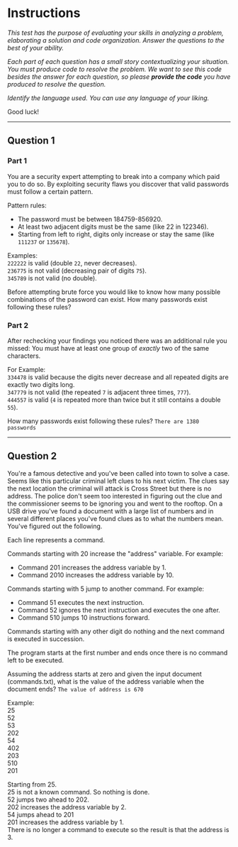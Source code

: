 # Instructions

_This test has the purpose of evaluating your skills in analyzing a problem, elaborating a solution and code organization. Answer the questions to the best of your ability._

_Each part of each question has a small story contextualizing your situation. You must produce code to resolve the problem. We want to see this code besides the answer for each question, so please **provide the code** you have produced to resolve the question._

_Identify the language used. You can use any language of your liking._

Good luck!

---

## Question 1
### Part 1

You are a security expert attempting to break into a company which paid you to do so. By exploiting security flaws you discover that valid passwords must follow a certain pattern.

Pattern rules:
- The password must be between 184759-856920.
- At least two adjacent digits must be the same (like 22 in 122346).
- Starting from left to right, digits only increase or stay the same (like `111237` or `135678`). 

Examples:  
`222222` is valid (double `22`, never decreases).  
`236775` is not valid (decreasing pair of digits `75`).  
`345789` is not valid (no double).  

Before attempting brute force you would like to know how many possible combinations of the password can exist. How many passwords exist following these rules?

### Part 2

After rechecking your findings you noticed there was an additional rule you missed: You must have at least one group of *exactly* two of the same characters.

For Example:  
`334478` is valid because the digits never decrease and all repeated digits are exactly two digits long.  
`347779` is not valid (the repeated `7` is adjacent three times, `777`).  
`444557` is valid (`4` is repeated more than twice but it still contains a double `55`).  

How many passwords exist following these rules?
`There are 1380 passwords`

---

## Question 2

You're a famous detective and you've been called into town to solve a case. Seems like this particular criminal left clues to his next victim. The clues say the next location the criminal will attack is Cross Street but there is no address. The police don't seem too interested in figuring out the clue and the commissioner seems to be ignoring you and went to the rooftop. On a USB drive you've found a document with a large list of numbers and in several different places you've found clues as to what the numbers mean. You've figured out the following.

Each line represents a command.

Commands starting with 20 increase the "address" variable. For example:
- Command 201 increases the address variable by 1.
- Command 2010 increases the address variable by 10.

Commands starting with 5 jump to another command. For example:
- Command 51 executes the next instruction.
- Command 52 ignores the next instruction and executes the one after.
- Command 510 jumps 10 instructions forward.

Commands starting with any other digit do nothing and the next command is executed in succession.

The program starts at the first number and ends once there is no command left to be executed.

Assuming the address starts at zero and given the input document (commands.txt), what is the value of the address variable when the document ends? `The value of address is 670`

Example:  
25  
52  
53  
202  
54  
402  
203  
510  
201  

Starting from 25.  
25 is not a known command. So nothing is done.  
52 jumps two ahead to 202.  
202 increases the address variable by 2.  
54 jumps ahead to 201  
201 increases the address variable by 1.  
There is no longer a command to execute so the result is that the address is 3.  